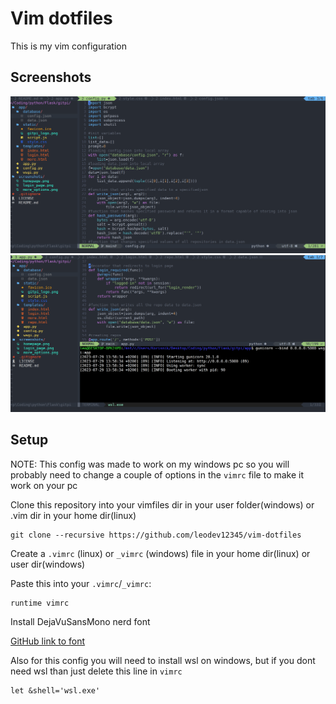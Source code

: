 # Vim dotfiles

This is my vim configuration

## Screenshots
![Image 1](/screenshots/img1.png)
![Image 2](/screenshots/img2.png)

## Setup

NOTE: This config was made to work on my windows pc so you will probably need to change a couple of options in the `vimrc` file to make it work on your pc

Clone this repository into your vimfiles dir in your user folder(windows) or .vim dir in your home dir(linux)
```
git clone --recursive https://github.com/leodev12345/vim-dotfiles
```

Create a `.vimrc` (linux) or `_vimrc` (windows) file in your home dir(linux) or user dir(windows)

Paste this into your `.vimrc`/`_vimrc`:
```
runtime vimrc
```

Install DejaVuSansMono nerd font

[GitHub link to font](https://github.com/ryanoasis/nerd-fonts/tree/master/patched-fonts/DejaVuSansMono)

Also for this config you will need to install wsl on windows, but if you dont need wsl than just delete this line in `vimrc`
```
let &shell='wsl.exe'
```
